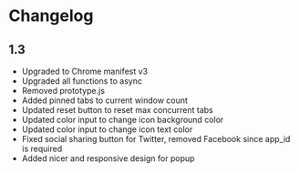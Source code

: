 # Changelog

## 1.3

- Upgraded to Chrome manifest v3
- Upgraded all functions to async
- Removed prototype.js
- Added pinned tabs to current window count
- Updated reset button to reset max concurrent tabs
- Updated color input to change icon background color
- Updated color input to change icon text color
- Fixed social sharing button for Twitter, removed Facebook since app_id is required
- Added nicer and responsive design for popup